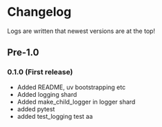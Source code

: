 # Changelog
Logs are written that newest versions are at the top!

## Pre-1.0

### 0.1.0 (First release)
* Added README, uv bootstrapping etc
* Added logging shard
* Added make_child_logger in logger shard
* added pytest
* added test_logging test
aa